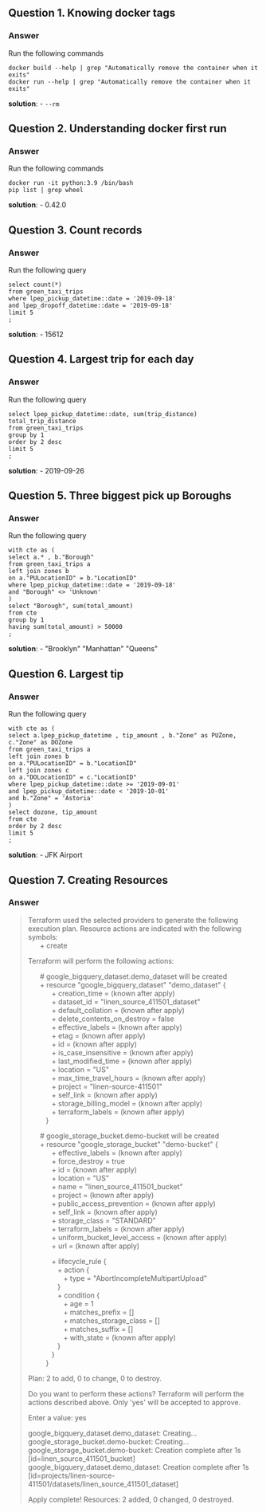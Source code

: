 
## Question 1. Knowing docker tags

### Answer 

Run the following commands

```
docker build --help | grep "Automatically remove the container when it exits"
docker run --help | grep "Automatically remove the container when it exits"
```

**solution**: - `--rm`

## Question 2. Understanding docker first run 

### Answer 

Run the following commands

```
docker run -it python:3.9 /bin/bash
pip list | grep wheel
```

**solution**: - 0.42.0

## Question 3. Count records 

### Answer 

Run the following query

```
select count(*)
from green_taxi_trips
where lpep_pickup_datetime::date = '2019-09-18'
and lpep_dropoff_datetime::date = '2019-09-18'
limit 5
;
```

**solution**: - 15612

## Question 4. Largest trip for each day

### Answer 

Run the following query

```
select lpep_pickup_datetime::date, sum(trip_distance) total_trip_distance
from green_taxi_trips
group by 1
order by 2 desc
limit 5
;
```

**solution**: - 2019-09-26

## Question 5. Three biggest pick up Boroughs

### Answer 

Run the following query

```
with cte as (
select a.* , b."Borough"
from green_taxi_trips a 
left join zones b 
on a."PULocationID" = b."LocationID"
where lpep_pickup_datetime::date = '2019-09-18'
and "Borough" <> 'Unknown'
)
select "Borough", sum(total_amount)
from cte
group by 1
having sum(total_amount) > 50000
;
```

**solution**: - "Brooklyn" "Manhattan" "Queens"

## Question 6. Largest tip

### Answer 

Run the following query

```
with cte as (
select a.lpep_pickup_datetime , tip_amount , b."Zone" as PUZone, c."Zone" as DOZone
from green_taxi_trips a 
left join zones b 
on a."PULocationID" = b."LocationID"
left join zones c
on a."DOLocationID" = c."LocationID"
where lpep_pickup_datetime::date >= '2019-09-01'
and lpep_pickup_datetime::date < '2019-10-01'
and b."Zone" = 'Astoria'
)
select dozone, tip_amount
from cte
order by 2 desc
limit 5
;
```

**solution**: - JFK Airport

## Question 7. Creating Resources

### Answer 

> Terraform used the selected providers to generate the following execution plan. Resource actions are indicated with the following symbols:  
>&nbsp;&nbsp;&nbsp;&nbsp;&nbsp;&nbsp;\+ create
> 
> Terraform will perform the following actions:
> 
>&nbsp;&nbsp;&nbsp;&nbsp;&nbsp;&nbsp;\# google_bigquery_dataset.demo_dataset will be created  
>&nbsp;&nbsp;&nbsp;&nbsp;&nbsp;&nbsp;\+ resource "google_bigquery_dataset" "demo_dataset" {  
>&nbsp;&nbsp;&nbsp;&nbsp;&nbsp;&nbsp;&nbsp;&nbsp;&nbsp;&nbsp;&nbsp;&nbsp;\+ creation_time              = (known after apply)  
>&nbsp;&nbsp;&nbsp;&nbsp;&nbsp;&nbsp;&nbsp;&nbsp;&nbsp;&nbsp;&nbsp;&nbsp;\+ dataset_id                 = "linen_source_411501_dataset"  
>&nbsp;&nbsp;&nbsp;&nbsp;&nbsp;&nbsp;&nbsp;&nbsp;&nbsp;&nbsp;&nbsp;&nbsp;\+ default_collation          = (known after apply)  
>&nbsp;&nbsp;&nbsp;&nbsp;&nbsp;&nbsp;&nbsp;&nbsp;&nbsp;&nbsp;&nbsp;&nbsp;\+ delete_contents_on_destroy = false  
>&nbsp;&nbsp;&nbsp;&nbsp;&nbsp;&nbsp;&nbsp;&nbsp;&nbsp;&nbsp;&nbsp;&nbsp;\+ effective_labels           = (known after apply)  
>&nbsp;&nbsp;&nbsp;&nbsp;&nbsp;&nbsp;&nbsp;&nbsp;&nbsp;&nbsp;&nbsp;&nbsp;\+ etag                       = (known after apply)  
>&nbsp;&nbsp;&nbsp;&nbsp;&nbsp;&nbsp;&nbsp;&nbsp;&nbsp;&nbsp;&nbsp;&nbsp;\+ id                         = (known after apply)  
>&nbsp;&nbsp;&nbsp;&nbsp;&nbsp;&nbsp;&nbsp;&nbsp;&nbsp;&nbsp;&nbsp;&nbsp;\+ is_case_insensitive        = (known after apply)  
>&nbsp;&nbsp;&nbsp;&nbsp;&nbsp;&nbsp;&nbsp;&nbsp;&nbsp;&nbsp;&nbsp;&nbsp;\+ last_modified_time         = (known after apply)  
>&nbsp;&nbsp;&nbsp;&nbsp;&nbsp;&nbsp;&nbsp;&nbsp;&nbsp;&nbsp;&nbsp;&nbsp;\+ location                   = "US"  
>&nbsp;&nbsp;&nbsp;&nbsp;&nbsp;&nbsp;&nbsp;&nbsp;&nbsp;&nbsp;&nbsp;&nbsp;\+ max_time_travel_hours      = (known after apply)  
>&nbsp;&nbsp;&nbsp;&nbsp;&nbsp;&nbsp;&nbsp;&nbsp;&nbsp;&nbsp;&nbsp;&nbsp;\+ project                    = "linen-source-411501"  
>&nbsp;&nbsp;&nbsp;&nbsp;&nbsp;&nbsp;&nbsp;&nbsp;&nbsp;&nbsp;&nbsp;&nbsp;\+ self_link                  = (known after apply)  
>&nbsp;&nbsp;&nbsp;&nbsp;&nbsp;&nbsp;&nbsp;&nbsp;&nbsp;&nbsp;&nbsp;&nbsp;\+ storage_billing_model      = (known after apply)  
>&nbsp;&nbsp;&nbsp;&nbsp;&nbsp;&nbsp;&nbsp;&nbsp;&nbsp;&nbsp;&nbsp;&nbsp;\+ terraform_labels           = (known after apply)  
>&nbsp;&nbsp;&nbsp;&nbsp;&nbsp;&nbsp;&nbsp;&nbsp;&nbsp;}
> 
>&nbsp;&nbsp;&nbsp;&nbsp;&nbsp;&nbsp;\# google_storage_bucket.demo-bucket will be created  
>&nbsp;&nbsp;&nbsp;&nbsp;&nbsp;&nbsp;\+ resource "google_storage_bucket" "demo-bucket" {  
>&nbsp;&nbsp;&nbsp;&nbsp;&nbsp;&nbsp;&nbsp;&nbsp;&nbsp;&nbsp;&nbsp;&nbsp;\+ effective_labels            = (known after apply)  
>&nbsp;&nbsp;&nbsp;&nbsp;&nbsp;&nbsp;&nbsp;&nbsp;&nbsp;&nbsp;&nbsp;&nbsp;\+ force_destroy               = true  
>&nbsp;&nbsp;&nbsp;&nbsp;&nbsp;&nbsp;&nbsp;&nbsp;&nbsp;&nbsp;&nbsp;&nbsp;\+ id                          = (known after apply)  
>&nbsp;&nbsp;&nbsp;&nbsp;&nbsp;&nbsp;&nbsp;&nbsp;&nbsp;&nbsp;&nbsp;&nbsp;\+ location                    = "US"  
>&nbsp;&nbsp;&nbsp;&nbsp;&nbsp;&nbsp;&nbsp;&nbsp;&nbsp;&nbsp;&nbsp;&nbsp;\+ name                        = "linen_source_411501_bucket"  
>&nbsp;&nbsp;&nbsp;&nbsp;&nbsp;&nbsp;&nbsp;&nbsp;&nbsp;&nbsp;&nbsp;&nbsp;\+ project                     = (known after apply)  
>&nbsp;&nbsp;&nbsp;&nbsp;&nbsp;&nbsp;&nbsp;&nbsp;&nbsp;&nbsp;&nbsp;&nbsp;\+ public_access_prevention    = (known after apply)  
>&nbsp;&nbsp;&nbsp;&nbsp;&nbsp;&nbsp;&nbsp;&nbsp;&nbsp;&nbsp;&nbsp;&nbsp;\+ self_link                   = (known after apply)  
>&nbsp;&nbsp;&nbsp;&nbsp;&nbsp;&nbsp;&nbsp;&nbsp;&nbsp;&nbsp;&nbsp;&nbsp;\+ storage_class               = "STANDARD"  
>&nbsp;&nbsp;&nbsp;&nbsp;&nbsp;&nbsp;&nbsp;&nbsp;&nbsp;&nbsp;&nbsp;&nbsp;\+ terraform_labels            = (known after apply)  
>&nbsp;&nbsp;&nbsp;&nbsp;&nbsp;&nbsp;&nbsp;&nbsp;&nbsp;&nbsp;&nbsp;&nbsp;\+ uniform_bucket_level_access = (known after apply)  
>&nbsp;&nbsp;&nbsp;&nbsp;&nbsp;&nbsp;&nbsp;&nbsp;&nbsp;&nbsp;&nbsp;&nbsp;\+ url                         = (known after apply)  
> 
>&nbsp;&nbsp;&nbsp;&nbsp;&nbsp;&nbsp;&nbsp;&nbsp;&nbsp;&nbsp;&nbsp;&nbsp;\+ lifecycle_rule {  
>&nbsp;&nbsp;&nbsp;&nbsp;&nbsp;&nbsp;&nbsp;&nbsp;&nbsp;&nbsp;&nbsp;&nbsp;&nbsp;&nbsp;&nbsp;\+ action {  
>&nbsp;&nbsp;&nbsp;&nbsp;&nbsp;&nbsp;&nbsp;&nbsp;&nbsp;&nbsp;&nbsp;&nbsp;&nbsp;&nbsp;&nbsp;&nbsp;&nbsp;&nbsp;\+ type = "AbortIncompleteMultipartUpload"  
>&nbsp;&nbsp;&nbsp;&nbsp;&nbsp;&nbsp;&nbsp;&nbsp;&nbsp;&nbsp;&nbsp;&nbsp;&nbsp;&nbsp;&nbsp;}  
>&nbsp;&nbsp;&nbsp;&nbsp;&nbsp;&nbsp;&nbsp;&nbsp;&nbsp;&nbsp;&nbsp;&nbsp;&nbsp;&nbsp;&nbsp;\+ condition {  
>&nbsp;&nbsp;&nbsp;&nbsp;&nbsp;&nbsp;&nbsp;&nbsp;&nbsp;&nbsp;&nbsp;&nbsp;&nbsp;&nbsp;&nbsp;&nbsp;&nbsp;&nbsp;\+ age                   = 1  
>&nbsp;&nbsp;&nbsp;&nbsp;&nbsp;&nbsp;&nbsp;&nbsp;&nbsp;&nbsp;&nbsp;&nbsp;&nbsp;&nbsp;&nbsp;&nbsp;&nbsp;&nbsp;\+ matches_prefix        = []  
>&nbsp;&nbsp;&nbsp;&nbsp;&nbsp;&nbsp;&nbsp;&nbsp;&nbsp;&nbsp;&nbsp;&nbsp;&nbsp;&nbsp;&nbsp;&nbsp;&nbsp;&nbsp;\+ matches_storage_class = []  
>&nbsp;&nbsp;&nbsp;&nbsp;&nbsp;&nbsp;&nbsp;&nbsp;&nbsp;&nbsp;&nbsp;&nbsp;&nbsp;&nbsp;&nbsp;&nbsp;&nbsp;&nbsp;\+ matches_suffix        = []  
>&nbsp;&nbsp;&nbsp;&nbsp;&nbsp;&nbsp;&nbsp;&nbsp;&nbsp;&nbsp;&nbsp;&nbsp;&nbsp;&nbsp;&nbsp;&nbsp;&nbsp;&nbsp;\+ with_state            = (known after apply)  
>&nbsp;&nbsp;&nbsp;&nbsp;&nbsp;&nbsp;&nbsp;&nbsp;&nbsp;&nbsp;&nbsp;&nbsp;&nbsp;&nbsp;&nbsp;\}  
>&nbsp;&nbsp;&nbsp;&nbsp;&nbsp;&nbsp;&nbsp;&nbsp;&nbsp;&nbsp;&nbsp;&nbsp;\}  
>&nbsp;&nbsp;&nbsp;&nbsp;&nbsp;&nbsp;&nbsp;&nbsp;&nbsp;\}  
> 
> Plan: 2 to add, 0 to change, 0 to destroy.
> 
> Do you want to perform these actions?
>   Terraform will perform the actions described above.
>   Only 'yes' will be accepted to approve.
> 
>   Enter a value: yes
> 
> google_bigquery_dataset.demo_dataset: Creating...  
> google_storage_bucket.demo-bucket: Creating...  
> google_storage_bucket.demo-bucket: Creation complete after 1s [id=linen_source_411501_bucket]  
> google_bigquery_dataset.demo_dataset: Creation complete after 1s [id=projects/linen-source-411501/datasets/linen_source_411501_dataset]  
> 
> Apply complete! Resources: 2 added, 0 changed, 0 destroyed.
